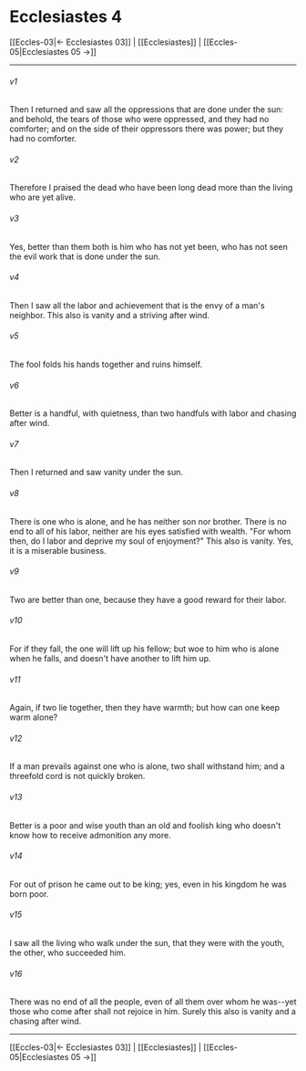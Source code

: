 # Ecclesiastes 4

[[Eccles-03|← Ecclesiastes 03]] | [[Ecclesiastes]] | [[Eccles-05|Ecclesiastes 05 →]]
***



###### v1 
Then I returned and saw all the oppressions that are done under the sun: and behold, the tears of those who were oppressed, and they had no comforter; and on the side of their oppressors there was power; but they had no comforter. 

###### v2 
Therefore I praised the dead who have been long dead more than the living who are yet alive. 

###### v3 
Yes, better than them both is him who has not yet been, who has not seen the evil work that is done under the sun. 

###### v4 
Then I saw all the labor and achievement that is the envy of a man's neighbor. This also is vanity and a striving after wind. 

###### v5 
The fool folds his hands together and ruins himself. 

###### v6 
Better is a handful, with quietness, than two handfuls with labor and chasing after wind. 

###### v7 
Then I returned and saw vanity under the sun. 

###### v8 
There is one who is alone, and he has neither son nor brother. There is no end to all of his labor, neither are his eyes satisfied with wealth. "For whom then, do I labor and deprive my soul of enjoyment?" This also is vanity. Yes, it is a miserable business. 

###### v9 
Two are better than one, because they have a good reward for their labor. 

###### v10 
For if they fall, the one will lift up his fellow; but woe to him who is alone when he falls, and doesn't have another to lift him up. 

###### v11 
Again, if two lie together, then they have warmth; but how can one keep warm alone? 

###### v12 
If a man prevails against one who is alone, two shall withstand him; and a threefold cord is not quickly broken. 

###### v13 
Better is a poor and wise youth than an old and foolish king who doesn't know how to receive admonition any more. 

###### v14 
For out of prison he came out to be king; yes, even in his kingdom he was born poor. 

###### v15 
I saw all the living who walk under the sun, that they were with the youth, the other, who succeeded him. 

###### v16 
There was no end of all the people, even of all them over whom he was--yet those who come after shall not rejoice in him. Surely this also is vanity and a chasing after wind.

***
[[Eccles-03|← Ecclesiastes 03]] | [[Ecclesiastes]] | [[Eccles-05|Ecclesiastes 05 →]]
